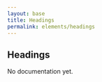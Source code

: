 ```yaml
---
layout: base
title: Headings
permalink: elements/headings
---
```


## Headings

<p class="hint hint--error">No documentation yet.</p>